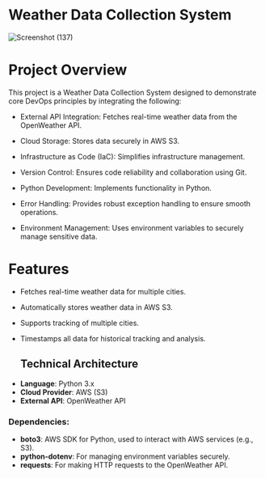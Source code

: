 # Weather Data Collection System

![Screenshot (137)](https://github.com/user-attachments/assets/b4ab58bb-8034-4250-8bca-4ee9ff2dcedd)

# Project Overview
This project is a Weather Data Collection System designed to demonstrate core DevOps principles by integrating the following:

* External API Integration: Fetches real-time weather data from the OpenWeather API.
  
* Cloud Storage: Stores data securely in AWS S3.
  
* Infrastructure as Code (IaC): Simplifies infrastructure management.
  
* Version Control: Ensures code reliability and collaboration using Git.
  
* Python Development: Implements functionality in Python.
  
* Error Handling: Provides robust exception handling to ensure smooth operations.
  
* Environment Management: Uses environment variables to securely manage sensitive data.

# Features
* Fetches real-time weather data for multiple cities.
* Automatically stores weather data in AWS S3.
* Supports tracking of multiple cities.
* Timestamps all data for historical tracking and analysis.

  ## Technical Architecture

- **Language**: Python 3.x  
- **Cloud Provider**: AWS (S3)  
- **External API**: OpenWeather API  

### Dependencies:
- **boto3**: AWS SDK for Python, used to interact with AWS services (e.g., S3).  
- **python-dotenv**: For managing environment variables securely.  
- **requests**: For making HTTP requests to the OpenWeather API.  

